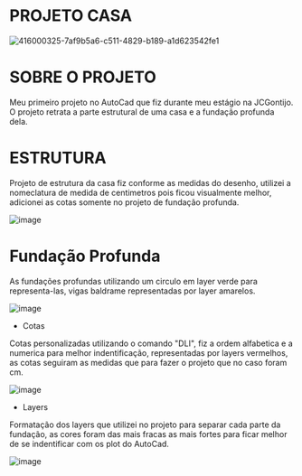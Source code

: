 # PROJETO CASA

![416000325-7af9b5a6-c511-4829-b189-a1d623542fe1](https://github.com/user-attachments/assets/bfd74389-1c89-448d-a6b6-2b15de1501e8)

# SOBRE O PROJETO

Meu primeiro projeto no AutoCad que fiz durante meu estágio na JCGontijo. O projeto retrata a parte estrutural de uma casa e a fundação profunda dela.

# ESTRUTURA

Projeto de estrutura da casa fiz conforme as medidas do desenho, utilizei a nomeclatura de medida de centimetros pois ficou visualmente melhor, adicionei as cotas somente no projeto de fundação profunda. 

![image](https://github.com/user-attachments/assets/116bdc33-63c3-4a9d-b1f3-1e365dbe6d4b)

# Fundação Profunda

As fundações profundas utilizando um circulo em layer verde para representa-las, vigas baldrame representadas por layer amarelos.

![image](https://github.com/user-attachments/assets/2b589d72-345b-46bb-ba2d-d492761a53fc)

- Cotas

Cotas personalizadas utilizando o comando "DLI", fiz a ordem alfabetica e a numerica para melhor indentificação, representadas por layers vermelhos, as cotas seguiram as medidas que para fazer o projeto que no caso foram cm.

![image](https://github.com/user-attachments/assets/5384d803-8f2c-42d5-9109-b1d90041b8f3)

- Layers

Formatação dos layers que utilizei no projeto para separar cada parte da fundação, as cores foram das mais fracas as mais fortes para ficar melhor de se indentificar com os plot do AutoCad.

![image](https://github.com/user-attachments/assets/31843c73-e15e-4f96-a985-3e0ca75e6d36)

